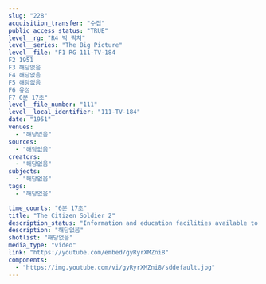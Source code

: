 ```yaml
---
slug: "228"
acquisition_transfer: "수집"
public_access_status: "TRUE"
level__rg: "R4 빅 픽쳐"
level__series: "The Big Picture"
level__file: "F1 RG 111-TV-184
F2 1951
F3 해당없음
F4 해당없음
F5 해당없음
F6 유성
F7 6분 17초"
level__file_number: "111"
level__local_identifier: "111-TV-184"
date: "1951"
venues: 
  - "해당없음"
sources: 
  - "해당없음"
creators: 
  - "해당없음"
subjects: 
  - "해당없음"
tags: 
  - "해당없음"

time_courts: "6분 17초"
title: "The Citizen Soldier 2"
description_status: "Information and education facilities available to today's soldier, stressing educational opportunities."
description: "해당없음"
shotlist: "해당없음"
media_type: "video"
link: "https://youtube.com/embed/gyRyrXMZni8"
components: 
  - "https://img.youtube.com/vi/gyRyrXMZni8/sddefault.jpg"
---
```

